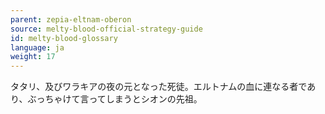 ```yaml
---
parent: zepia-eltnam-oberon
source: melty-blood-official-strategy-guide
id: melty-blood-glossary
language: ja
weight: 17
---
```


タタリ、及びワラキアの夜の元となった死徒。エルトナムの血に連なる者であり、ぶっちゃけて言ってしまうとシオンの先祖。

